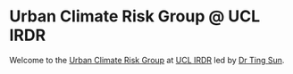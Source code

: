 # Urban Climate Risk Group @ UCL IRDR

Welcome to the [Urban Climate Risk Group]() at [UCL IRDR](https://www.ucl.ac.uk/risk-disaster-reduction/) led by [Dr Ting Sun](https://iris.ucl.ac.uk/iris/browse/profile?upi=TSUNA36).
